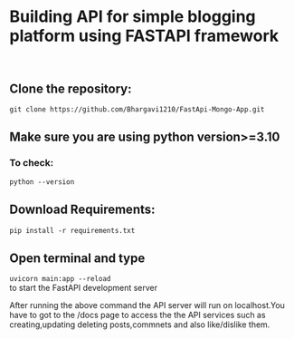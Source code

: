 # Building API for simple blogging platform using FASTAPI framework</br></br>
## Clone the repository:</br>
 ``git clone https://github.com/Bhargavi1210/FastApi-Mongo-App.git`` 
 </br>
## Make sure you are using python version>=3.10
### To check:
``python --version``
</br>
## Download Requirements:
``pip install -r requirements.txt``
</br>
## Open terminal and type 
``uvicorn main:app --reload``</br>
to start the FastAPI development server</br>
<p>
  After running the above command the API server will run on localhost.You have to got to the /docs page to access the the API services such as 
  creating,updating deleting posts,commnets and also like/dislike them.
</p>

